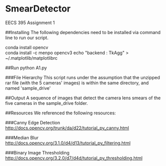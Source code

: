 # SmearDetector
EECS 395 Assignment 1

##Installing
The following dependencies need to be installed via command line to run our script.

conda install opencv  
conda install -c menpo opencv3
echo "backend : TkAgg" > ~/.matplotlib/matplotlibrc


##Run 
python A1.py

###File Hierarchy
This script runs under the assumption that the unzipped rar file (with the 5 cameras' images) is within the same directory, and named 'sample_drive'

##Output
A sequence of images that detect the camera lens smears of the five cameras in the sample_drive folder.

##Resources
We referenced the following resources:

###Canny Edge Detection
http://docs.opencv.org/trunk/da/d22/tutorial_py_canny.html

###Median Blur
http://docs.opencv.org/3.1.0/d4/d13/tutorial_py_filtering.html

###Binary Image Thresholding
http://docs.opencv.org/3.2.0/d7/d4d/tutorial_py_thresholding.html

